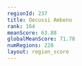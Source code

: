 ```yaml
---
regionId: 237
title: Oecussi Ambeno
rank: 164
meanScore: 63.88
globalMeanScore: 71.78
numRegions: 220
layout: region_score
---
```

